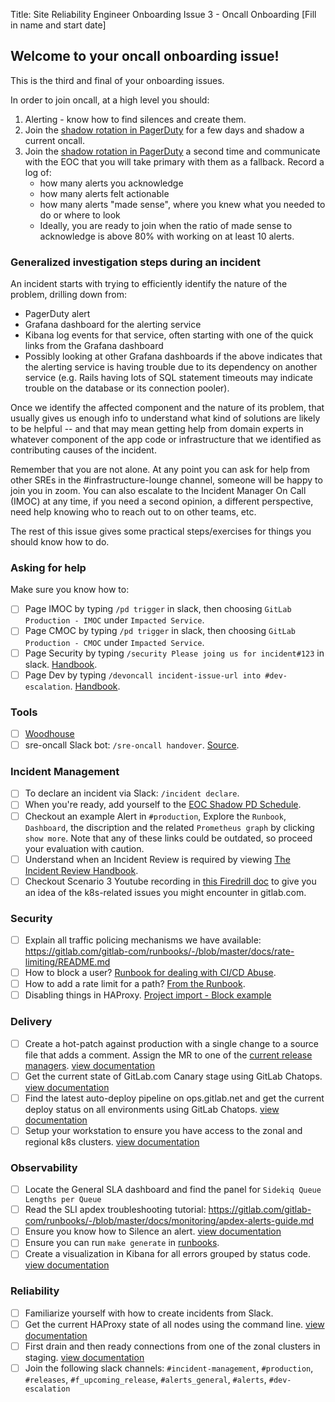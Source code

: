 <!--
  This issue supplements SRE onboarding for tasks that are specific to starting an oncall shift. It is recommended that you create this issue and ensure you are familiar with these items on a regular basis.
  This checklist is separate from the SRE onboarding issue because the systems we provision and tooling we support evolves over time. Where SRE onboarding covers everything you should *know*, this issue should over everything you should be able to *do* before going oncall.

  If you are already familiar with the item listed, you should feel free to check it without going through the exercise.
-->
Title: Site Reliability Engineer Onboarding Issue 3 - Oncall Onboarding
[Fill in name and start date]

## Welcome to your oncall onboarding issue!

This is the third and final of your onboarding issues.

In order to join oncall, at a high level you should:
1. Alerting - know how to find silences and create them.
1. Join the [shadow rotation in PagerDuty](https://gitlab.pagerduty.com/schedules#PZEBYO0) for a few days and shadow a current oncall.
1. Join the [shadow rotation in PagerDuty](https://gitlab.pagerduty.com/schedules#PZEBYO0) a second time and communicate with the EOC that you will take primary with them as a fallback. Record a log of:
    - how many alerts you acknowledge
    - how many alerts felt actionable
    - how many alerts "made sense", where you knew what you needed to do or where to look
    - Ideally, you are ready to join when the ratio of made sense to acknowledge is above 80% with working on at least 10 alerts.

### Generalized investigation steps during an incident

An incident starts with trying to efficiently identify the nature of the problem, drilling down from:

- PagerDuty alert
- Grafana dashboard for the alerting service
- Kibana log events for that service, often starting with one of the quick links from the Grafana dashboard
- Possibly looking at other Grafana dashboards if the above indicates that the alerting service is having trouble due to its dependency on another service (e.g. Rails having lots of SQL statement timeouts may indicate trouble on the database or its connection pooler).

Once we identify the affected component and the nature of its problem, that usually gives us enough info to understand what kind of solutions are likely to be helpful -- and that may mean getting help from domain experts in whatever component of the app code or infrastructure that we identified as contributing causes of the incident.

Remember that you are not alone. At any point you can ask for help from other SREs in the #infrastructure-lounge channel, someone will be happy to join you in zoom. You can also escalate to the Incident Manager On Call (IMOC) at any time, if you need a second opinion, a different perspective, need help knowing who to reach out to on other teams, etc.

The rest of this issue gives some practical steps/exercises for things you should know how to do.


### Asking for help

Make sure you know how to:
- [ ] Page IMOC by typing `/pd trigger` in slack, then choosing `GitLab Production - IMOC` under `Impacted Service`.
- [ ] Page CMOC by typing `/pd trigger` in slack, then choosing `GitLab Production - CMOC` under `Impacted Service`.
- [ ] Page Security by typing `/security Please joing us for incident#123` in slack. [Handbook](https://about.gitlab.com/handbook/engineering/security/#engaging-the-security-on-call).
- [ ] Page Dev by typing `/devoncall incident-issue-url into #dev-escalation`. [Handbook](https://about.gitlab.com/handbook/engineering/development/processes/Infra-Dev-Escalation/process.html#weekdays).

### Tools

- [ ] [Woodhouse](https://gitlab.com/gitlab-com/gl-infra/woodhouse/)
- [ ] sre-oncall Slack bot: `/sre-oncall handover`. [Source](https://about.gitlab.com/handbook/engineering/infrastructure/team/reliability/on-call-handover/).

### Incident Management

- [ ] To declare an incident via Slack: `/incident declare`.
- [ ] When you're ready, add yourself to the [EOC Shadow PD Schedule](https://gitlab.pagerduty.com/schedules#PZEBYO0).
- [ ] Checkout an example Alert in `#production`, Explore the `Runbook`, `Dashboard`, the discription and the related `Prometheus graph` by clicking `show more`. Note that any of these links could be outdated, so proceed your evaluation with caution.
- [ ] Understand when an Incident Review is required by viewing [The Incident Review Handbook](https://about.gitlab.com/handbook/engineering/infrastructure/incident-review/#incident-review).
- [ ] Checkout Scenario 3 Youtube recording in [this Firedrill doc](https://docs.google.com/document/d/1uZHz1w3NC6yhSPpuWiUftoz2pIaMtnXhKGvn4O3Fe1U/edit#heading=h.o4psext022tb) to give you an idea of the k8s-related issues you might encounter in gitlab.com.

### Security

- [ ] Explain all traffic policing mechanisms we have available: https://gitlab.com/gitlab-com/runbooks/-/blob/master/docs/rate-limiting/README.md
- [ ] How to block a user? [Runbook for dealing with CI/CD Abuse](https://gitlab.com/gitlab-com/runbooks/-/blob/master/docs/ci-runners/ci-apdex-violating-slo.md#abuse).
- [ ] How to add a rate limit for a path? [From the Runbook](https://gitlab.com/gitlab-com/runbooks/-/blob/master/docs/rate-limiting/README.md#how-tos).
- [ ] Disabling things in HAProxy. [Project import - Block example](https://gitlab.com/gitlab-com/runbooks/-/blob/master/docs/frontend/block-things-in-haproxy.md#block-project-imports-using-blacklist)

### Delivery

- [ ] Create a hot-patch against production with a single change to a source file that adds a comment. Assign the MR to one of the [current release managers](https://about.gitlab.com/community/release-managers/). [view documentation](https://gitlab.com/gitlab-org/release/docs/-/blob/master/general/deploy/post-deployment-patches.md)
- [ ] Get the current state of GitLab.com Canary stage using GitLab Chatops.  [view documentation](https://gitlab.com/gitlab-org/release/docs/-/blob/master/general/deploy/canary.md)
- [ ] Find the latest auto-deploy pipeline on ops.gitlab.net and get the current deploy status on all environments using GitLab Chatops. [view documentation](https://gitlab.com/gitlab-org/release/docs/-/blob/master/general/deploy/auto-deploy.md)
- [ ] Setup your workstation to ensure you have access to the zonal and regional k8s clusters. [view documentation](https://gitlab.com/gitlab-com/runbooks/-/blob/master/docs/kube/k8s-oncall-setup.md)

### Observability

- [ ] Locate the General SLA dashboard and find the panel for `Sidekiq Queue Lengths per Queue`
- [ ] Read the SLI apdex troubleshooting tutorial: https://gitlab.com/gitlab-com/runbooks/-/blob/master/docs/monitoring/apdex-alerts-guide.md
- [ ] Ensure you know how to Silence an alert. [view documentation](https://gitlab.com/gitlab-com/runbooks/-/blob/master/docs/monitoring/alerts_manual.md)
- [ ] Ensure you can run `make generate` in [runbooks](https://gitlab.com/gitlab-com/runbooks).
- [ ] Create a visualization in Kibana for all errors grouped by status code.  [view documentation](https://gitlab.com/gitlab-com/runbooks/-/blob/master/docs/elastic/kibana.md)

### Reliability

- [ ] Familiarize yourself with how to create incidents from Slack.
- [ ] Get the current HAProxy state of all nodes using the command line. [view documentation](https://gitlab.com/gitlab-com/runbooks/-/blob/master/docs/frontend/haproxy.md)
- [ ] First drain and then ready connections from one of the zonal clusters in staging. [view documentation](https://gitlab.com/gitlab-com/runbooks/-/blob/master/docs/frontend/haproxy.md#set-server-state)
- [ ] Join the following slack channels: `#incident-management`, `#production`, `#releases`, `#f_upcoming_release`, `#alerts_general`, `#alerts`, `#dev-escalation`
